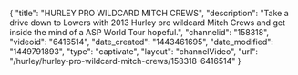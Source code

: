 {
    "title": "HURLEY PRO WILDCARD MITCH CREWS",
    "description": "Take a drive down to Lowers with 2013 Hurley pro wildcard Mitch Crews and get inside the mind of a ASP World Tour hopeful.",
    "channelid": "158318",
    "videoid": "6416514",
    "date_created": "1443461695",
    "date_modified": "1449791893",
    "type": "captivate",
    "layout": "channelVideo",
    "url": "\/hurley\/hurley-pro-wildcard-mitch-crews\/158318-6416514"
}